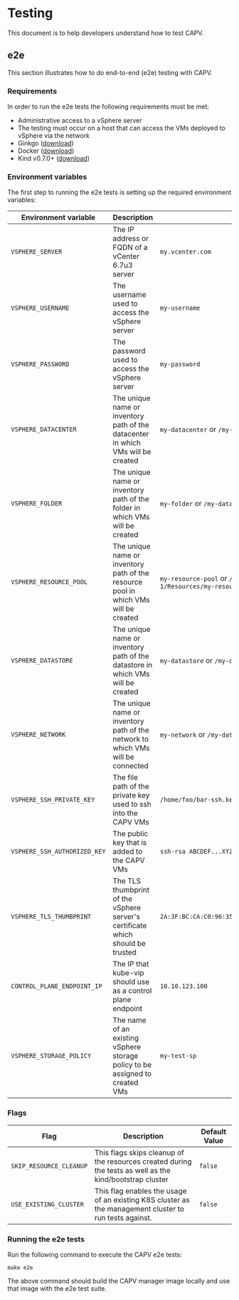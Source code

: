 # Testing

This document is to help developers understand how to test CAPV.

## e2e

This section illustrates how to do end-to-end (e2e) testing with CAPV.

### Requirements

In order to run the e2e tests the following requirements must be met:

* Administrative access to a vSphere server
* The testing must occur on a host that can access the VMs deployed to vSphere via the network
* Ginkgo ([download](https://onsi.github.io/ginkgo/#getting-ginkgo))
* Docker ([download](https://www.docker.com/get-started))
* Kind v0.7.0+ ([download](https://kind.sigs.k8s.io))

### Environment variables

The first step to running the e2e tests is setting up the required environment variables:

| Environment variable          | Description                                                                         | Example                                                                          |
| ----------------------------- | ----------------------------------------------------------------------------------- | -------------------------------------------------------------------------------- |
| `VSPHERE_SERVER`              | The IP address or FQDN of a vCenter 6.7u3 server                                    | `my.vcenter.com`                                                                 |
| `VSPHERE_USERNAME`            | The username used to access the vSphere server                                      | `my-username`                                                                    |
| `VSPHERE_PASSWORD`            | The password used to access the vSphere server                                      | `my-password`                                                                    |
| `VSPHERE_DATACENTER`          | The unique name or inventory path of the datacenter in which VMs will be created    | `my-datacenter` or `/my-datacenter`                                              |
| `VSPHERE_FOLDER`              | The unique name or inventory path of the folder in which VMs will be created        | `my-folder` or `/my-datacenter/vm/my-folder`                                     |
| `VSPHERE_RESOURCE_POOL`       | The unique name or inventory path of the resource pool in which VMs will be created | `my-resource-pool` or `/my-datacenter/host/Cluster-1/Resources/my-resource-pool` |
| `VSPHERE_DATASTORE`           | The unique name or inventory path of the datastore in which VMs will be created     | `my-datastore` or `/my-datacenter/datstore/my-datastore`                         |
| `VSPHERE_NETWORK`             | The unique name or inventory path of the network to which VMs will be connected     | `my-network` or `/my-datacenter/network/my-network`                              |
| `VSPHERE_SSH_PRIVATE_KEY`     | The file path of the private key used to ssh into the CAPV VMs                      | `/home/foo/bar-ssh.key`                                                          |
| `VSPHERE_SSH_AUTHORIZED_KEY`  | The public key that is added to the CAPV VMs                                        | `ssh-rsa ABCDEF...XYZ=`                                                          |
| `VSPHERE_TLS_THUMBPRINT`      | The TLS thumbprint of the vSphere server's certificate which should be trusted      | `2A:3F:BC:CA:C0:96:35:D4:B7:A2:AA:3C:C1:33:D9:D7:BE:EC:31:55`                    |
| `CONTROL_PLANE_ENDPOINT_IP`   | The IP that kube-vip should use as a control plane endpoint                         | `10.10.123.100`                                                                  |
| `VSPHERE_STORAGE_POLICY`      | The name of an existing vSphere storage policy to be assigned to created VMs        | `my-test-sp`                                                                     |

### Flags

| Flag                        | Description                                                                                                     | Default Value |
| --------------------------- | --------------------------------------------------------------------------------------------------------------- | ------------- |
|`SKIP_RESOURCE_CLEANUP`      | This flags skips cleanup of the resources created during the tests as well as the kind/bootstrap cluster        | `false`       |
|`USE_EXISTING_CLUSTER`       | This flag enables the usage of an existing K8S cluster as the management cluster to run tests against.          | `false`       |

### Running the e2e tests

Run the following command to execute the CAPV e2e tests:

```shell
make e2e
```

The above command should build the CAPV manager image locally and use that image with the e2e test suite.
